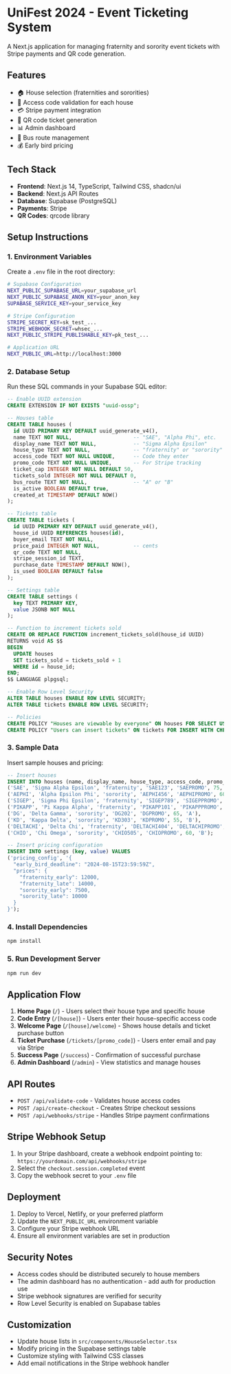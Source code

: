 # UniFest 2024 - Event Ticketing System

A Next.js application for managing fraternity and sorority event tickets with Stripe payments and QR code generation.

## Features

- 🏠 House selection (fraternities and sororities)
- 🔐 Access code validation for each house
- 💳 Stripe payment integration
- 🎫 QR code ticket generation
- 📊 Admin dashboard
- 🚌 Bus route management
- 💰 Early bird pricing

## Tech Stack

- **Frontend**: Next.js 14, TypeScript, Tailwind CSS, shadcn/ui
- **Backend**: Next.js API Routes
- **Database**: Supabase (PostgreSQL)
- **Payments**: Stripe
- **QR Codes**: qrcode library

## Setup Instructions

### 1. Environment Variables

Create a `.env` file in the root directory:

```bash
# Supabase Configuration
NEXT_PUBLIC_SUPABASE_URL=your_supabase_url
NEXT_PUBLIC_SUPABASE_ANON_KEY=your_anon_key
SUPABASE_SERVICE_KEY=your_service_key

# Stripe Configuration
STRIPE_SECRET_KEY=sk_test_...
STRIPE_WEBHOOK_SECRET=whsec_...
NEXT_PUBLIC_STRIPE_PUBLISHABLE_KEY=pk_test_...

# Application URL
NEXT_PUBLIC_URL=http://localhost:3000
```

### 2. Database Setup

Run these SQL commands in your Supabase SQL editor:

```sql
-- Enable UUID extension
CREATE EXTENSION IF NOT EXISTS "uuid-ossp";

-- Houses table
CREATE TABLE houses (
  id UUID PRIMARY KEY DEFAULT uuid_generate_v4(),
  name TEXT NOT NULL,                    -- "SAE", "Alpha Phi", etc.
  display_name TEXT NOT NULL,            -- "Sigma Alpha Epsilon"
  house_type TEXT NOT NULL,              -- "fraternity" or "sorority"
  access_code TEXT NOT NULL UNIQUE,      -- Code they enter
  promo_code TEXT NOT NULL UNIQUE,       -- For Stripe tracking
  ticket_cap INTEGER NOT NULL DEFAULT 50,
  tickets_sold INTEGER NOT NULL DEFAULT 0,
  bus_route TEXT NOT NULL,               -- "A" or "B"
  is_active BOOLEAN DEFAULT true,
  created_at TIMESTAMP DEFAULT NOW()
);

-- Tickets table
CREATE TABLE tickets (
  id UUID PRIMARY KEY DEFAULT uuid_generate_v4(),
  house_id UUID REFERENCES houses(id),
  buyer_email TEXT NOT NULL,
  price_paid INTEGER NOT NULL,           -- cents
  qr_code TEXT NOT NULL,
  stripe_session_id TEXT,
  purchase_date TIMESTAMP DEFAULT NOW(),
  is_used BOOLEAN DEFAULT false
);

-- Settings table
CREATE TABLE settings (
  key TEXT PRIMARY KEY,
  value JSONB NOT NULL
);

-- Function to increment tickets sold
CREATE OR REPLACE FUNCTION increment_tickets_sold(house_id UUID)
RETURNS void AS $$
BEGIN
  UPDATE houses 
  SET tickets_sold = tickets_sold + 1 
  WHERE id = house_id;
END;
$$ LANGUAGE plpgsql;

-- Enable Row Level Security
ALTER TABLE houses ENABLE ROW LEVEL SECURITY;
ALTER TABLE tickets ENABLE ROW LEVEL SECURITY;

-- Policies
CREATE POLICY "Houses are viewable by everyone" ON houses FOR SELECT USING (true);
CREATE POLICY "Users can insert tickets" ON tickets FOR INSERT WITH CHECK (true);
```

### 3. Sample Data

Insert sample houses and pricing:

```sql
-- Insert houses
INSERT INTO houses (name, display_name, house_type, access_code, promo_code, ticket_cap, bus_route) VALUES
('SAE', 'Sigma Alpha Epsilon', 'fraternity', 'SAE123', 'SAEPROMO', 75, 'A'),
('AEPHI', 'Alpha Epsilon Phi', 'sorority', 'AEPHI456', 'AEPHIPROMO', 60, 'B'),
('SIGEP', 'Sigma Phi Epsilon', 'fraternity', 'SIGEP789', 'SIGEPPROMO', 80, 'A'),
('PIKAPP', 'Pi Kappa Alpha', 'fraternity', 'PIKAPP101', 'PIKAPPPROMO', 70, 'B'),
('DG', 'Delta Gamma', 'sorority', 'DG202', 'DGPROMO', 65, 'A'),
('KD', 'Kappa Delta', 'sorority', 'KD303', 'KDPROMO', 55, 'B'),
('DELTACHI', 'Delta Chi', 'fraternity', 'DELTACHI404', 'DELTACHIPROMO', 75, 'A'),
('CHIO', 'Chi Omega', 'sorority', 'CHIO505', 'CHIOPROMO', 60, 'B');

-- Insert pricing configuration
INSERT INTO settings (key, value) VALUES
('pricing_config', '{
  "early_bird_deadline": "2024-08-15T23:59:59Z",
  "prices": {
    "fraternity_early": 12000,
    "fraternity_late": 14000,
    "sorority_early": 7500,
    "sorority_late": 10000
  }
}');
```

### 4. Install Dependencies

```bash
npm install
```

### 5. Run Development Server

```bash
npm run dev
```

## Application Flow

1. **Home Page** (`/`) - Users select their house type and specific house
2. **Code Entry** (`/[house]`) - Users enter their house-specific access code
3. **Welcome Page** (`/[house]/welcome`) - Shows house details and ticket purchase button
4. **Ticket Purchase** (`/tickets/[promo_code]`) - Users enter email and pay via Stripe
5. **Success Page** (`/success`) - Confirmation of successful purchase
6. **Admin Dashboard** (`/admin`) - View statistics and manage houses

## API Routes

- `POST /api/validate-code` - Validates house access codes
- `POST /api/create-checkout` - Creates Stripe checkout sessions
- `POST /api/webhooks/stripe` - Handles Stripe payment confirmations

## Stripe Webhook Setup

1. In your Stripe dashboard, create a webhook endpoint pointing to: `https://yourdomain.com/api/webhooks/stripe`
2. Select the `checkout.session.completed` event
3. Copy the webhook secret to your `.env` file

## Deployment

1. Deploy to Vercel, Netlify, or your preferred platform
2. Update the `NEXT_PUBLIC_URL` environment variable
3. Configure your Stripe webhook URL
4. Ensure all environment variables are set in production

## Security Notes

- Access codes should be distributed securely to house members
- The admin dashboard has no authentication - add auth for production use
- Stripe webhook signatures are verified for security
- Row Level Security is enabled on Supabase tables

## Customization

- Update house lists in `src/components/HouseSelector.tsx`
- Modify pricing in the Supabase settings table
- Customize styling with Tailwind CSS classes
- Add email notifications in the Stripe webhook handler
